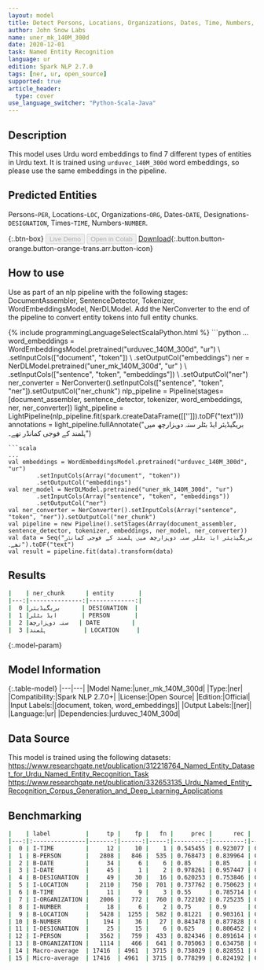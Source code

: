 ```yaml
---
layout: model
title: Detect Persons, Locations, Organizations, Dates, Time, Numbers, and Designation Entities in Urdu (urduvec_140M_300d)
author: John Snow Labs
name: uner_mk_140M_300d
date: 2020-12-01
task: Named Entity Recognition
language: ur
edition: Spark NLP 2.7.0
tags: [ner, ur, open_source]
supported: true
article_header:
  type: cover
use_language_switcher: "Python-Scala-Java"
---
```


## Description

This model uses Urdu word embeddings to find 7 different types of entities in Urdu text. It is trained using ``urduvec_140M_300d`` word embeddings, so please use the same embeddings in the pipeline.

## Predicted Entities

Persons-`PER`, Locations-`LOC`, Organizations-`ORG`, Dates-``DATE``, Designations-``DESIGNATION``, Times-``TIME``, Numbers-``NUMBER``.

{:.btn-box}
<button class="button button-orange" disabled>Live Demo</button>
<button class="button button-orange" disabled>Open in Colab</button>
[Download](https://s3.amazonaws.com/auxdata.johnsnowlabs.com/public/models/uner_mk_140M_300d_ur_2.7.0_2.4_1606812423667.zip){:.button.button-orange.button-orange-trans.arr.button-icon}

## How to use

Use as part of an nlp pipeline with the following stages: DocumentAssembler, SentenceDetector, Tokenizer, WordEmbeddingsModel, NerDLModel. Add the NerConverter to the end of the pipeline to convert entity tokens into full entity chunks.

<div class="tabs-box" markdown="1">
{% include programmingLanguageSelectScalaPython.html %}
```python
...
word_embeddings = WordEmbeddingsModel.pretrained("urduvec_140M_300d", "ur") \
        .setInputCols(["document", "token"]) \
        .setOutputCol("embeddings")
ner = NerDLModel.pretrained("uner_mk_140M_300d", "ur" ) \
  .setInputCols(["sentence", "token", "embeddings"]) \
  .setOutputCol("ner")
ner_converter = NerConverter().setInputCols(["sentence", "token", "ner"]).setOutputCol("ner_chunk")
nlp_pipeline = Pipeline(stages=[document_assembler, sentence_detector, tokenizer, word_embeddings, ner, ner_converter])
light_pipeline = LightPipeline(nlp_pipeline.fit(spark.createDataFrame([['']]).toDF("text")))
annotations = light_pipeline.fullAnnotate("بریگیڈیئر ایڈ بٹلر سنہ دوہزارچھ میں ہلمند کے فوجی کمانڈر تھے۔")

```
```scala
...
val embeddings = WordEmbeddingsModel.pretrained("urduvec_140M_300d", "ur")
        .setInputCols(Array("document", "token"))
        .setOutputCol("embeddings")
val ner_model = NerDLModel.pretrained("uner_mk_140M_300d", "ur")
        .setInputCols(Array("sentence", "token", "embeddings"))
        .setOutputCol("ner")
val ner_converter = NerConverter().setInputCols(Array("sentence", "token", "ner")).setOutputCol("ner_chunk")
val pipeline = new Pipeline().setStages(Array(document_assembler, sentence_detector, tokenizer, embeddings, ner_model, ner_converter))
val data = Seq("بریگیڈیئر ایڈ بٹلر سنہ دوہزارچھ میں ہلمند کے فوجی کمانڈر تھے۔").toDF("text")
val result = pipeline.fit(data).transform(data)
```
</div>

## Results

```bash
|    | ner_chunk      | entity       |
|---:|---------------:|-------------:|
|  0 |بریگیڈیئر      | DESIGNATION  |
|  1 |ایڈ بٹلر       | PERSON       |
|  2 |سنہ دوہزارچھ   | DATE         |
|  3 |ہلمند           | LOCATION     |
```

{:.model-param}
## Model Information

{:.table-model}
|---|---|
|Model Name:|uner_mk_140M_300d|
|Type:|ner|
|Compatibility:|Spark NLP 2.7.0+|
|License:|Open Source|
|Edition:|Official|
|Input Labels:|[document, token, word_embeddings]|
|Output Labels:|[ner]|
|Language:|ur|
|Dependencies:|urduvec_140M_300d|

## Data Source

This model is trained using the following datasets: 
https://www.researchgate.net/publication/312218764_Named_Entity_Dataset_for_Urdu_Named_Entity_Recognition_Task
https://www.researchgate.net/publication/332653135_Urdu_Named_Entity_Recognition_Corpus_Generation_and_Deep_Learning_Applications

## Benchmarking

```bash
|    | label          |     tp |    fp |   fn |     prec |      rec |       f1 |
|---:|:---------------|-------:|------:|-----:|---------:|---------:|---------:|
|  0 | I-TIME         |     12 |    10 |    1 | 0.545455 | 0.923077 | 0.685714 |
|  1 | B-PERSON       |   2808 |   846 |  535 | 0.768473 | 0.839964 | 0.80263  |
|  2 | B-DATE         |     34 |     6 |    6 | 0.85     | 0.85     | 0.85     |
|  3 | I-DATE         |     45 |     1 |    2 | 0.978261 | 0.957447 | 0.967742 |
|  4 | B-DESIGNATION  |     49 |    30 |   16 | 0.620253 | 0.753846 | 0.680556 |
|  5 | I-LOCATION     |   2110 |   750 |  701 | 0.737762 | 0.750623 | 0.744137 |
|  6 | B-TIME         |     11 |     9 |    3 | 0.55     | 0.785714 | 0.647059 |
|  7 | I-ORGANIZATION |   2006 |   772 |  760 | 0.722102 | 0.725235 | 0.723665 |
|  8 | I-NUMBER       |     18 |     6 |    2 | 0.75     | 0.9      | 0.818182 |
|  9 | B-LOCATION     |   5428 |  1255 |  582 | 0.81221  | 0.903161 | 0.855275 |
| 10 | B-NUMBER       |    194 |    36 |   27 | 0.843478 | 0.877828 | 0.86031  |
| 11 | I-DESIGNATION  |     25 |    15 |    6 | 0.625    | 0.806452 | 0.704225 |
| 12 | I-PERSON       |   3562 |   759 |  433 | 0.824346 | 0.891614 | 0.856662 |
| 13 | B-ORGANIZATION |   1114 |   466 |  641 | 0.705063 | 0.634758 | 0.668066 |
| 14 | Macro-average  | 17416  | 4961  | 3715 | 0.738029 | 0.828551 | 0.780675 |
| 15 | Micro-average  | 17416  | 4961  | 3715 | 0.778299 | 0.824192 | 0.800588 |
```